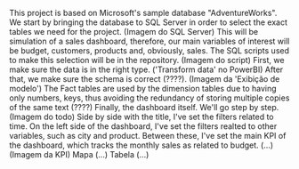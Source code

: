 This project is based on Microsoft's sample database "AdventureWorks". We start by bringing the database to SQL Server in order to select the exact tables we need for the project. 
(Imagem do SQL Server)
This will be simulation of a sales dashboard, therefore, our main variables of interest will be budget, customers, products and, obviously, sales. The SQL scripts used to make this selection will be in the repository.
(Imagem do script)
First, we make sure the data is in the right type.
('Transform data' no PowerBI)
After that, we make sure the schema is correct (????).
(Imagem da 'Exibição de modelo')
The Fact tables are used by the dimension tables due to having only numbers, keys, thus avoiding the redundancy of storing multiple copies of the same text (????)
Finally, the dashboard itself. We'll go step by step.
(Imagem do todo)
Side by side with the title, I've set the filters related to time. On the left side of the dashboard, I've set the filters realted to other variables, such as city and product.
Between these, I've set the main KPI of the dashboard, which tracks the monthly sales as related to budget. (...)
(Imagem da KPI)
Mapa (...)
Tabela (...)

